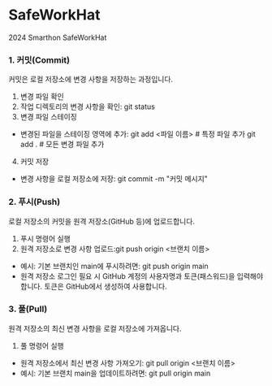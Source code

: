 # SafeWorkHat
2024 Smarthon SafeWorkHat

### 1. 커밋(Commit)
커밋은 로컬 저장소에 변경 사항을 저장하는 과정입니다.
1. 변경 파일 확인
2. 작업 디렉토리의 변경 사항을 확인: git status
3. 변경 파일 스테이징
- 변경된 파일을 스테이징 영역에 추가:
git add <파일 이름>      # 특정 파일 추가
git add .                # 모든 변경 파일 추가
4. 커밋 저장
- 변경 사항을 로컬 저장소에 저장:
git commit -m "커밋 메시지"

### 2. 푸시(Push)
로컬 저장소의 커밋을 원격 저장소(GitHub 등)에 업로드합니다.

1. 푸시 명령어 실행
2. 원격 저장소로 변경 사항 업로드:git push origin <브랜치 이름>
- 예시: 기본 브랜치인 main에 푸시하려면: git push origin main
- 원격 저장소 로그인 필요 시 GitHub 계정의 사용자명과 토큰(패스워드)을 입력해야 합니다. 토큰은 GitHub에서 생성하여 사용합니다.

### 3. 풀(Pull)
원격 저장소의 최신 변경 사항을 로컬 저장소에 가져옵니다.
1. 풀 명령어 실행
- 원격 저장소에서 최신 변경 사항 가져오기: git pull origin <브랜치 이름>
- 예시: 기본 브랜치 main을 업데이트하려면: git pull origin main

